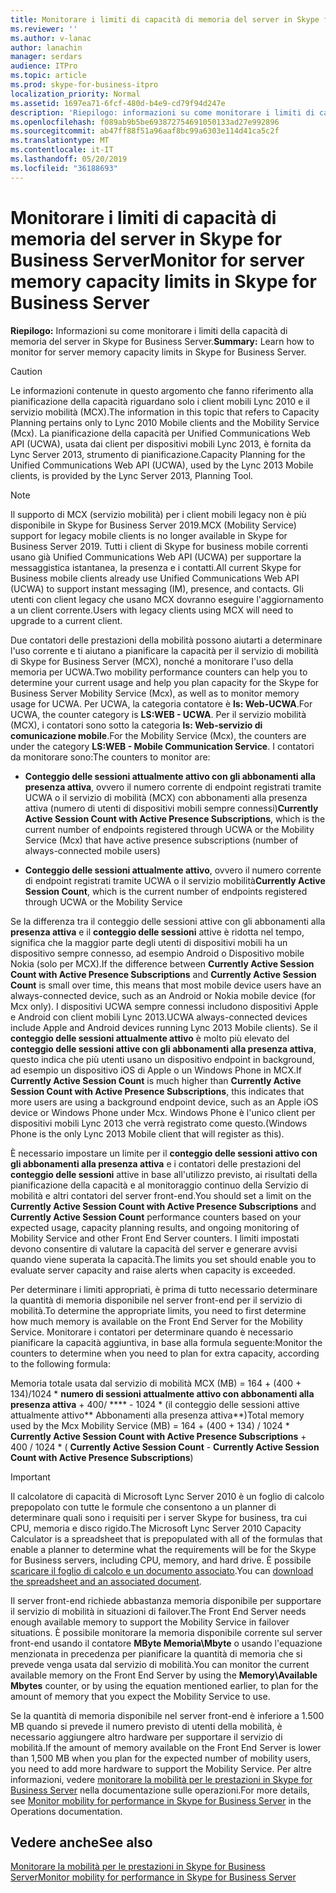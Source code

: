 ```yaml
---
title: Monitorare i limiti di capacità di memoria del server in Skype for Business Server
ms.reviewer: ''
ms.author: v-lanac
author: lanachin
manager: serdars
audience: ITPro
ms.topic: article
ms.prod: skype-for-business-itpro
localization_priority: Normal
ms.assetid: 1697ea71-6fcf-480d-b4e9-cd79f94d247e
description: 'Riepilogo: informazioni su come monitorare i limiti di capacità di memoria del server in Skype for Business Server.'
ms.openlocfilehash: f089ab9b5be693872754691050133ad27e992896
ms.sourcegitcommit: ab47ff88f51a96aaf8bc99a6303e114d41ca5c2f
ms.translationtype: MT
ms.contentlocale: it-IT
ms.lasthandoff: 05/20/2019
ms.locfileid: "36188693"
---
```

# <a name="monitor-for-server-memory-capacity-limits-in-skype-for-business-server"></a><span data-ttu-id="2a9c2-103">Monitorare i limiti di capacità di memoria del server in Skype for Business Server</span><span class="sxs-lookup"><span data-stu-id="2a9c2-103">Monitor for server memory capacity limits in Skype for Business Server</span></span>
 
<span data-ttu-id="2a9c2-104">**Riepilogo:** Informazioni su come monitorare i limiti della capacità di memoria del server in Skype for Business Server.</span><span class="sxs-lookup"><span data-stu-id="2a9c2-104">**Summary:** Learn how to monitor for server memory capacity limits in Skype for Business Server.</span></span>
  
> [!CAUTION]
> <span data-ttu-id="2a9c2-105">Le informazioni contenute in questo argomento che fanno riferimento alla pianificazione della capacità riguardano solo i client mobili Lync 2010 e il servizio mobilità (MCX).</span><span class="sxs-lookup"><span data-stu-id="2a9c2-105">The information in this topic that refers to Capacity Planning pertains only to Lync 2010 Mobile clients and the Mobility Service (Mcx).</span></span> <span data-ttu-id="2a9c2-106">La pianificazione della capacità per Unified Communications Web API (UCWA), usata dai client per dispositivi mobili Lync 2013, è fornita da Lync Server 2013, strumento di pianificazione.</span><span class="sxs-lookup"><span data-stu-id="2a9c2-106">Capacity Planning for the Unified Communications Web API (UCWA), used by the Lync 2013 Mobile clients, is provided by the Lync Server 2013, Planning Tool.</span></span> 

> [!NOTE]
> <span data-ttu-id="2a9c2-107">Il supporto di MCX (servizio mobilità) per i client mobili legacy non è più disponibile in Skype for Business Server 2019.</span><span class="sxs-lookup"><span data-stu-id="2a9c2-107">MCX (Mobility Service) support for legacy mobile clients is no longer available in Skype for Business Server 2019.</span></span> <span data-ttu-id="2a9c2-108">Tutti i client di Skype for business mobile correnti usano già Unified Communications Web API (UCWA) per supportare la messaggistica istantanea, la presenza e i contatti.</span><span class="sxs-lookup"><span data-stu-id="2a9c2-108">All current Skype for Business mobile clients already use Unified Communications Web API (UCWA) to support instant messaging (IM), presence, and contacts.</span></span> <span data-ttu-id="2a9c2-109">Gli utenti con client legacy che usano MCX dovranno eseguire l'aggiornamento a un client corrente.</span><span class="sxs-lookup"><span data-stu-id="2a9c2-109">Users with legacy clients using MCX will need to upgrade to a current client.</span></span>
  
<span data-ttu-id="2a9c2-110">Due contatori delle prestazioni della mobilità possono aiutarti a determinare l'uso corrente e ti aiutano a pianificare la capacità per il servizio di mobilità di Skype for Business Server (MCX), nonché a monitorare l'uso della memoria per UCWA.</span><span class="sxs-lookup"><span data-stu-id="2a9c2-110">Two mobility performance counters can help you to determine your current usage and help you plan capacity for the Skype for Business Server Mobility Service (Mcx), as well as to monitor memory usage for UCWA.</span></span> <span data-ttu-id="2a9c2-111">Per UCWA, la categoria contatore è **ls: Web-UCWA**.</span><span class="sxs-lookup"><span data-stu-id="2a9c2-111">For UCWA, the counter category is **LS:WEB - UCWA**.</span></span> <span data-ttu-id="2a9c2-112">Per il servizio mobilità (MCX), i contatori sono sotto la categoria **ls: Web-servizio di comunicazione mobile**.</span><span class="sxs-lookup"><span data-stu-id="2a9c2-112">For the Mobility Service (Mcx), the counters are under the category **LS:WEB - Mobile Communication Service**.</span></span> <span data-ttu-id="2a9c2-113">I contatori da monitorare sono:</span><span class="sxs-lookup"><span data-stu-id="2a9c2-113">The counters to monitor are:</span></span>
  
- <span data-ttu-id="2a9c2-114">**Conteggio delle sessioni attualmente attivo con gli abbonamenti alla presenza attiva**, ovvero il numero corrente di endpoint registrati tramite UCWA o il servizio di mobilità (MCX) con abbonamenti alla presenza attiva (numero di utenti di dispositivi mobili sempre connessi)</span><span class="sxs-lookup"><span data-stu-id="2a9c2-114">**Currently Active Session Count with Active Presence Subscriptions**, which is the current number of endpoints registered through UCWA or the Mobility Service (Mcx) that have active presence subscriptions (number of always-connected mobile users)</span></span>
    
- <span data-ttu-id="2a9c2-115">**Conteggio delle sessioni attualmente attivo**, ovvero il numero corrente di endpoint registrati tramite UCWA o il servizio mobilità</span><span class="sxs-lookup"><span data-stu-id="2a9c2-115">**Currently Active Session Count**, which is the current number of endpoints registered through UCWA or the Mobility Service</span></span>
    
<span data-ttu-id="2a9c2-116">Se la differenza tra il conteggio delle sessioni attive con gli abbonamenti alla **presenza attiva** e il **conteggio delle sessioni** attive è ridotta nel tempo, significa che la maggior parte degli utenti di dispositivi mobili ha un dispositivo sempre connesso, ad esempio Android o Dispositivo mobile Nokia (solo per MCX).</span><span class="sxs-lookup"><span data-stu-id="2a9c2-116">If the difference between **Currently Active Session Count with Active Presence Subscriptions** and **Currently Active Session Count** is small over time, this means that most mobile device users have an always-connected device, such as an Android or Nokia mobile device (for Mcx only).</span></span> <span data-ttu-id="2a9c2-117">I dispositivi UCWA sempre connessi includono dispositivi Apple e Android con client mobili Lync 2013.</span><span class="sxs-lookup"><span data-stu-id="2a9c2-117">UCWA always-connected devices include Apple and Android devices running Lync 2013 Mobile clients).</span></span> <span data-ttu-id="2a9c2-118">Se il **conteggio delle sessioni attualmente attivo** è molto più elevato del **conteggio delle sessioni attive con gli abbonamenti alla presenza attiva**, questo indica che più utenti usano un dispositivo endpoint in background, ad esempio un dispositivo iOS di Apple o un Windows Phone in MCX.</span><span class="sxs-lookup"><span data-stu-id="2a9c2-118">If **Currently Active Session Count** is much higher than **Currently Active Session Count with Active Presence Subscriptions**, this indicates that more users are using a background endpoint device, such as an Apple iOS device or Windows Phone under Mcx.</span></span> <span data-ttu-id="2a9c2-119">Windows Phone è l'unico client per dispositivi mobili Lync 2013 che verrà registrato come questo.</span><span class="sxs-lookup"><span data-stu-id="2a9c2-119">(Windows Phone is the only Lync 2013 Mobile client that will register as this).</span></span>
  
<span data-ttu-id="2a9c2-120">È necessario impostare un limite per il **conteggio delle sessioni attivo con gli abbonamenti alla presenza attiva** e i contatori delle prestazioni del **conteggio delle sessioni** attive in base all'utilizzo previsto, ai risultati della pianificazione della capacità e al monitoraggio continuo della Servizio di mobilità e altri contatori del server front-end.</span><span class="sxs-lookup"><span data-stu-id="2a9c2-120">You should set a limit on the **Currently Active Session Count with Active Presence Subscriptions** and **Currently Active Session Count** performance counters based on your expected usage, capacity planning results, and ongoing monitoring of Mobility Service and other Front End Server counters.</span></span> <span data-ttu-id="2a9c2-121">I limiti impostati devono consentire di valutare la capacità del server e generare avvisi quando viene superata la capacità.</span><span class="sxs-lookup"><span data-stu-id="2a9c2-121">The limits you set should enable you to evaluate server capacity and raise alerts when capacity is exceeded.</span></span>
  
<span data-ttu-id="2a9c2-122">Per determinare i limiti appropriati, è prima di tutto necessario determinare la quantità di memoria disponibile nel server front-end per il servizio di mobilità.</span><span class="sxs-lookup"><span data-stu-id="2a9c2-122">To determine the appropriate limits, you need to first determine how much memory is available on the Front End Server for the Mobility Service.</span></span> <span data-ttu-id="2a9c2-123">Monitorare i contatori per determinare quando è necessario pianificare la capacità aggiuntiva, in base alla formula seguente:</span><span class="sxs-lookup"><span data-stu-id="2a9c2-123">Monitor the counters to determine when you need to plan for extra capacity, according to the following formula:</span></span>
  
<span data-ttu-id="2a9c2-124">Memoria totale usata dal servizio di mobilità MCX (MB) = 164 + (400 + 134)/1024 \* **numero di sessioni attualmente attivo con abbonamenti alla presenza attiva** + 400/ \*\*\*\* - 1024 \* (il conteggio delle sessioni attive attualmente attivo\*\* Abbonamenti alla presenza attiva\*\*)</span><span class="sxs-lookup"><span data-stu-id="2a9c2-124">Total memory used by the Mcx Mobility Service (MB) = 164 + (400 + 134) / 1024 \* **Currently Active Session Count with Active Presence Subscriptions** + 400 / 1024 \* ( **Currently Active Session Count** - **Currently Active Session Count with Active Presence Subscriptions**)</span></span>
  
> [!IMPORTANT]
> <span data-ttu-id="2a9c2-125">Il calcolatore di capacità di Microsoft Lync Server 2010 è un foglio di calcolo prepopolato con tutte le formule che consentono a un planner di determinare quali sono i requisiti per i server Skype for business, tra cui CPU, memoria e disco rigido.</span><span class="sxs-lookup"><span data-stu-id="2a9c2-125">The Microsoft Lync Server 2010 Capacity Calculator is a spreadsheet that is prepopulated with all of the formulas that enable a planner to determine what the requirements will be for the Skype for Business servers, including CPU, memory, and hard drive.</span></span> <span data-ttu-id="2a9c2-126">È possibile [scaricare il foglio di calcolo e un documento associato](https://go.microsoft.com/fwlink/p/?LinkID=212657).</span><span class="sxs-lookup"><span data-stu-id="2a9c2-126">You can [download the spreadsheet and an associated document](https://go.microsoft.com/fwlink/p/?LinkID=212657).</span></span> 
  
<span data-ttu-id="2a9c2-127">Il server front-end richiede abbastanza memoria disponibile per supportare il servizio di mobilità in situazioni di failover.</span><span class="sxs-lookup"><span data-stu-id="2a9c2-127">The Front End Server needs enough available memory to support the Mobility Service in failover situations.</span></span> <span data-ttu-id="2a9c2-128">È possibile monitorare la memoria disponibile corrente sul server front-end usando il contatore **MByte Memoria\Mbyte** o usando l'equazione menzionata in precedenza per pianificare la quantità di memoria che si prevede venga usata dal servizio di mobilità.</span><span class="sxs-lookup"><span data-stu-id="2a9c2-128">You can monitor the current available memory on the Front End Server by using the **Memory\Available Mbytes** counter, or by using the equation mentioned earlier, to plan for the amount of memory that you expect the Mobility Service to use.</span></span>
  
<span data-ttu-id="2a9c2-129">Se la quantità di memoria disponibile nel server front-end è inferiore a 1.500 MB quando si prevede il numero previsto di utenti della mobilità, è necessario aggiungere altro hardware per supportare il servizio di mobilità.</span><span class="sxs-lookup"><span data-stu-id="2a9c2-129">If the amount of memory available on the Front End Server is lower than 1,500 MB when you plan for the expected number of mobility users, you need to add more hardware to support the Mobility Service.</span></span> <span data-ttu-id="2a9c2-130">Per altre informazioni, vedere [monitorare la mobilità per le prestazioni in Skype for Business Server](monitor-mobility-performance.md) nella documentazione sulle operazioni.</span><span class="sxs-lookup"><span data-stu-id="2a9c2-130">For more details, see [Monitor mobility for performance in Skype for Business Server](monitor-mobility-performance.md) in the Operations documentation.</span></span>
  
## <a name="see-also"></a><span data-ttu-id="2a9c2-131">Vedere anche</span><span class="sxs-lookup"><span data-stu-id="2a9c2-131">See also</span></span>

[<span data-ttu-id="2a9c2-132">Monitorare la mobilità per le prestazioni in Skype for Business Server</span><span class="sxs-lookup"><span data-stu-id="2a9c2-132">Monitor mobility for performance in Skype for Business Server</span></span>](monitor-mobility-performance.md)
